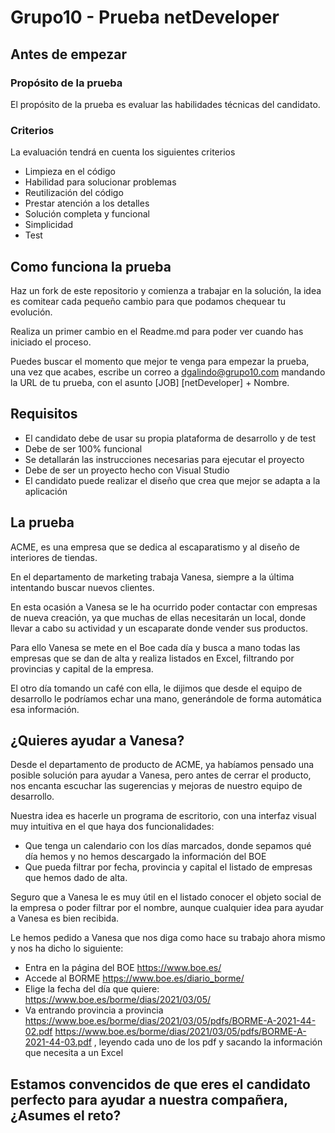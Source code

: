 # Grupo10 - Prueba netDeveloper

## Antes de empezar
### Propósito de la prueba
El propósito de la prueba es evaluar las habilidades técnicas del candidato.

### Criterios
La evaluación tendrá en cuenta los siguientes criterios
- Limpieza en el código
- Habilidad para solucionar problemas
- Reutilización del código
- Prestar atención a los detalles
- Solución completa y funcional
- Simplicidad
- Test

## Como funciona la prueba
Haz un fork de este repositorio y comienza a trabajar en la solución, la idea es comitear cada pequeño cambio para que podamos chequear tu evolución.

Realiza un primer cambio en el Readme.md para poder ver cuando has iniciado el proceso.

Puedes buscar el momento que mejor te venga para empezar la prueba, una vez que acabes, escribe un correo a dgalindo@grupo10.com mandando la URL de tu prueba, con el asunto [JOB] [netDeveloper] + Nombre.

## Requisitos

- El candidato debe de usar su propia plataforma de desarrollo y de test
- Debe de ser 100% funcional
- Se detallarán las instrucciones necesarias para ejecutar el proyecto
- Debe de ser un proyecto hecho con Visual Studio
- El candidato puede realizar el diseño que crea que mejor se adapta a la aplicación

## La prueba

ACME, es una empresa que se dedica al escaparatismo y al diseño de interiores de tiendas.

En el departamento de marketing trabaja Vanesa, siempre a la última intentando buscar nuevos clientes.

En esta ocasión a Vanesa se le ha ocurrido poder contactar con empresas de nueva creación, ya que muchas de ellas necesitarán un local, donde llevar a cabo su actividad y un escaparate donde vender sus productos.

Para ello Vanesa se mete en el Boe cada día y busca a mano todas las empresas que se dan de alta y realiza listados en Excel, filtrando por provincias y capital de la empresa.

El otro día tomando un café con ella, le dijimos que desde el equipo de desarrollo le podríamos echar una mano, generándole de forma automática esa información.


## ¿Quieres ayudar a Vanesa?

Desde el departamento de producto de ACME, ya habíamos pensado una posible solución para ayudar a Vanesa, pero antes de cerrar el producto, nos encanta escuchar las sugerencias y mejoras de nuestro equipo de desarrollo.

Nuestra idea es hacerle un programa de escritorio, con una interfaz visual muy intuitiva en el que haya dos funcionalidades:
- Que tenga un calendario con los días marcados, donde sepamos qué día hemos y no hemos descargado la información del BOE
- Que pueda filtrar por fecha, provincia y capital el listado de empresas que hemos dado de alta.

Seguro que a Vanesa le es muy útil en el listado conocer el objeto social de la empresa o poder filtrar por el nombre, aunque cualquier idea para ayudar a Vanesa es bien recibida.

Le hemos pedido a Vanesa que nos diga como hace su trabajo ahora mismo y nos ha dicho lo siguiente:
- Entra en la página del BOE https://www.boe.es/
- Accede al BORME https://www.boe.es/diario_borme/
- Elige la fecha del día que quiere: https://www.boe.es/borme/dias/2021/03/05/
- Va entrando provincia a provincia https://www.boe.es/borme/dias/2021/03/05/pdfs/BORME-A-2021-44-02.pdf https://www.boe.es/borme/dias/2021/03/05/pdfs/BORME-A-2021-44-03.pdf
  , leyendo cada uno de los pdf y sacando la información que necesita a un Excel
  
  
 ## Estamos convencidos de que eres el candidato perfecto para ayudar a nuestra compañera, ¿Asumes el reto?


